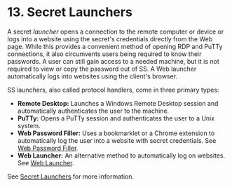 [title]: # (13. Secret Launchers)
[tags]: # (Launchers)
[priority]: # (130)

# 13. Secret Launchers

A secret _launcher_ opens a connection to the remote computer or device or logs into a website using the secret's credentials directly from the Web page. While this provides a convenient method of opening RDP and PuTTy connections, it also circumvents users being required to know their passwords. A user can still gain access to a needed machine, but it is not required to view or copy the password out of SS. A Web launcher automatically logs into websites using the client's browser.

SS launchers, also called protocol handlers, come in three primary types:

- **Remote Desktop:** Launches a Windows Remote Desktop session and automatically authenticates the user to the machine.
- **PuTTy:** Opens a PuTTy session and authenticates the user to a Unix system.
- **Web Password Filler:** Uses a bookmarklet or a Chrome extension to automatically log the user into a website with secret credentials. See [Web Password Filler](../../web-password-filler/index.md).
- **Web Launcher:** An alternative method to automatically log on websites. See [Web Launcher](../..//secret-launchers/web-launchers/index.md).

See [Secret Launchers](../../secret-launchers/index.md) for more information.
